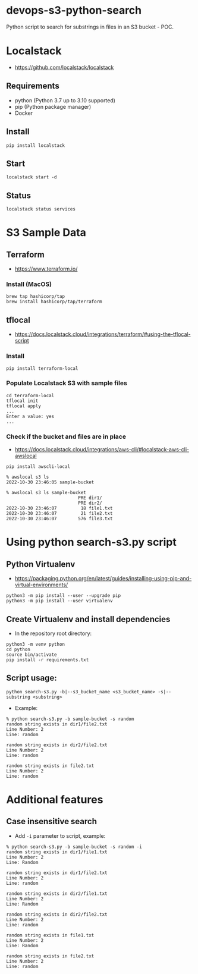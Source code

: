 # devops-s3-python-search
Python script to search for substrings in files in an S3 bucket - POC.

# Localstack
* https://github.com/localstack/localstack

## Requirements
* python (Python 3.7 up to 3.10 supported)
* pip (Python package manager)
* Docker

## Install
`pip install localstack`

## Start
`localstack start -d`

## Status
`localstack status services`

# S3 Sample Data
## Terraform
* https://www.terraform.io/

### Install (MacOS)
```
brew tap hashicorp/tap
brew install hashicorp/tap/terraform
```

## tflocal
* https://docs.localstack.cloud/integrations/terraform/#using-the-tflocal-script

### Install
`pip install terraform-local`

### Populate Localstack S3 with sample files
```
cd terraform-local
tflocal init
tflocal apply
...
Enter a value: yes
...
```
### Check if the bucket and files are in place
* https://docs.localstack.cloud/integrations/aws-cli/#localstack-aws-cli-awslocal

`pip install awscli-local`

```
% awslocal s3 ls
2022-10-30 23:46:05 sample-bucket
```

```
% awslocal s3 ls sample-bucket
                           PRE dir1/
                           PRE dir2/
2022-10-30 23:46:07         18 file1.txt
2022-10-30 23:46:07         21 file2.txt
2022-10-30 23:46:07        576 file3.txt
```


# Using python search-s3.py script
## Python Virtualenv
* https://packaging.python.org/en/latest/guides/installing-using-pip-and-virtual-environments/
```
python3 -m pip install --user --upgrade pip
python3 -m pip install --user virtualenv
```

## Create Virtualenv and install dependencies 
* In the repository root directory:
```
python3 -m venv python
cd python
source bin/activate
pip install -r requirements.txt
```

## Script usage:
`python search-s3.py -b|--s3_bucket_name <s3_bucket_name> -s|--substring <substring>`

* Example:

```
% python search-s3.py -b sample-bucket -s random
random string exists in dir1/file2.txt
Line Number: 2
Line: random

random string exists in dir2/file2.txt
Line Number: 2
Line: random

random string exists in file2.txt
Line Number: 2
Line: random
```

# Additional features
## Case insensitive search
* Add `-i` parameter to script, example:
```
% python search-s3.py -b sample-bucket -s random -i        
random string exists in dir1/file1.txt
Line Number: 2
Line: Random

random string exists in dir1/file2.txt
Line Number: 2
Line: random

random string exists in dir2/file1.txt
Line Number: 2
Line: Random

random string exists in dir2/file2.txt
Line Number: 2
Line: random

random string exists in file1.txt
Line Number: 2
Line: Random

random string exists in file2.txt
Line Number: 2
Line: random
```

